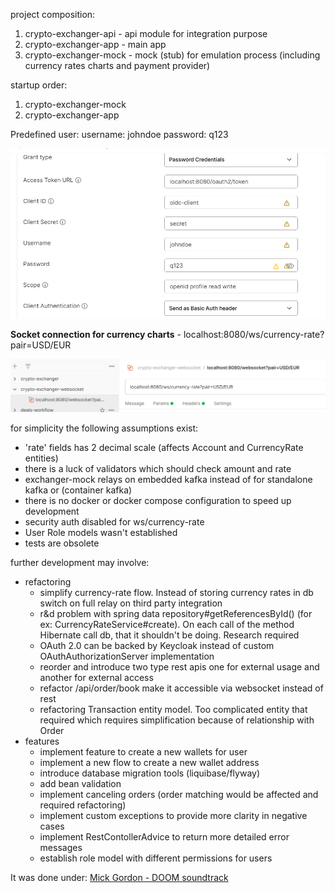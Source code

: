 project composition:
1. crypto-exchanger-api - api module for integration purpose
2. crypto-exchanger-app - main app
3. crypto-exchanger-mock - mock (stub) for emulation process (including currency rates charts and payment provider)

startup order:
1. crypto-exchanger-mock
2. crypto-exchanger-app

Predefined user: username: johndoe password: q123 

![oauth2-config.png](oauth2-config.png)

**Socket connection for currency charts** - localhost:8080/ws/currency-rate?pair=USD/EUR

![websocket-currency-rate-postman.png](websocket-currency-rate-postman.png)

for simplicity the following assumptions exist:

- 'rate' fields has 2 decimal scale (affects Account and CurrencyRate entities)
- there is a luck of validators which should check amount and rate
- exchanger-mock relays on embedded kafka instead of for standalone kafka or (container kafka)
- there is no docker or docker compose configuration to speed up development
- security auth disabled for ws/currency-rate
- User Role models wasn't established
- tests are obsolete

further development may involve:

- refactoring
  - simplify currency-rate flow. Instead of storing currency rates in db switch on full relay on third party integration
  - r&d problem with spring data repository#getReferencesById() (for ex: CurrencyRateService#create). On each call of the method Hibernate call db, that it shouldn't be doing. Research required
  - OAuth 2.0 can be backed by Keycloak instead of custom OAuthAuthorizationServer implementation
  - reorder and introduce two type rest apis one for external usage and another for external access
  - refactor /api/order/book make it accessible via websocket instead of rest
  - refactoring Transaction entity model. Too complicated entity that required which requires simplification because of relationship with Order
- features
  - implement feature to create a new wallets for user
  - implement a new flow to create a new wallet address
  - introduce database migration tools (liquibase/flyway)
  - add bean validation
  - implement canceling orders (order matching would be affected and required refactoring)
  - implement custom exceptions to provide more clarity in negative cases
  - implement RestContollerAdvice to return more detailed error messages
  - establish role model with different permissions for users 

It was done under:
[Mick Gordon - DOOM soundtrack](https://www.youtube.com/playlist?list=PLbskP5RAOv8iZNrpqyc12gQzhnOfmbpdO)